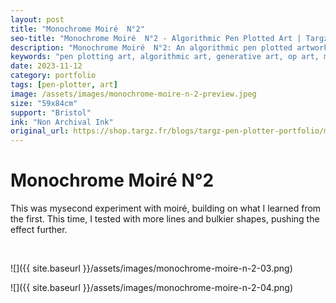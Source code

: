 ```yaml
---
layout: post
title: "Monochrome Moiré  N°2"
seo-title: "Monochrome Moiré  N°2 - Algorithmic Pen Plotted Art | Targz"
description: "Monochrome Moiré  N°2: An algorithmic pen plotted artwork featuring geometric patterns. 59x84cm non archival ink on Bristol paper."
keywords: "pen plotting art, algorithmic art, generative art, op art, mathematical art, geometric patterns, bristol paper, precision plotting"
date: 2023-11-12
category: portfolio
tags: [pen-plotter, art]
image: /assets/images/monochrome-moire-n-2-preview.jpeg
size: "59x84cm"
support: "Bristol"
ink: "Non Archival Ink"
original_url: https://shop.targz.fr/blogs/targz-pen-plotter-portfolio/monochrome-moire-n-2
---
```


# Monochrome Moiré  N°2


This was mysecond experiment with moiré, building on what I learned from the first. This time, I tested with more lines and bulkier shapes, pushing the effect further.

 

![]({{ site.baseurl }}/assets/images/monochrome-moire-n-2-03.png)

![]({{ site.baseurl }}/assets/images/monochrome-moire-n-2-04.png)
